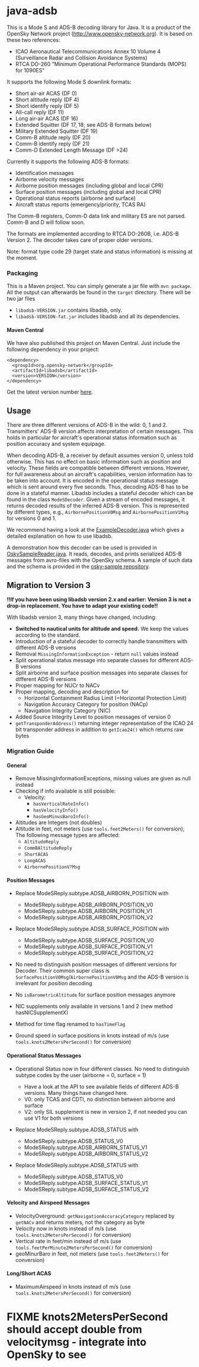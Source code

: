 java-adsb
=========

This is a Mode S and ADS-B decoding library for Java. It is a product of the OpenSky Network project (http://www.opensky-network.org). It is based on these two references:
* ICAO Aeronautical Telecommunications Annex 10 Volume 4 (Surveillance Radar and Collision Avoidance Systems)
* RTCA DO-260 "Minimum Operational Performance Standards (MOPS) for 1090ES"

It supports the following Mode S downlink formats:
* Short air-air ACAS (DF 0)
* Short altitude reply (DF 4)
* Short identify reply (DF 5)
* All-call reply (DF 11)
* Long air-air ACAS (DF 16)
* Extended Squitter (DF 17, 18; see ADS-B formats below)
* Military Extended Squitter (DF 19)
* Comm-B altitude reply (DF 20)
* Comm-B identify reply (DF 21)
* Comm-D Extended Length Message (DF >24)

Currently it supports the following ADS-B formats:
* Identification messages
* Airborne velocity messages
* Airborne position messages (including global and local CPR)
* Surface position messages (including global and local CPR)
* Operational status reports (airborne and surface)
* Aircraft status reports (emergency/priority, TCAS RA)

The Comm-B registers, Comm-D data link and military ES are not parsed. Comm-B and D will follow soon.

The formats are implemented according to RTCA DO-260B, i.e. ADS-B Version 2. The decoder takes care of proper older versions.

Note: format type code 29 (target state and status information) is missing at the moment.

### Packaging

This is a Maven project. You can simply generate a jar file with `mvn package`.
All the output can afterwards be found in the `target` directory. There will
be two jar files

* `libadsb-VERSION.jar` contains libadsb, only.
* `libadsb-VERSION-fat.jar` includes libadsb and all its dependencies.

#### Maven Central

We have also published this project on Maven Central. Just include the following dependency in your project:

```
<dependency>
  <groupId>org.opensky-network</groupId>
  <artifactId>libadsb</artifactId>
  <version>VERSION</version>
</dependency>
```

Get the latest version number [here](https://mvnrepository.com/artifact/org.opensky-network/libadsb).

## Usage

There are three different versions of ADS-B in the wild: 0, 1 and 2.
Transmitters' ADS-B version affects interpretation of certain messages. This holds in particular for aircraft's 
operational status information such as position accuracy and system equipage.

When decoding ADS-B, a receiver by default assumes version 0, unless told otherwise. This has no effect on basic 
information such as position and velocity. These fields are compatible between different versions. However, for full
awareness about an aircraft's capabilities, version information has to be taken into account. It is encoded in the
operational status message which is sent around every five seconds. Thus, decoding ADS-B has to be done in a stateful 
manner. Libadsb includes a stateful decoder which can be found in the class `ModeSDecoder`. Given a stream of encoded
messages, it returns decoded results of the inferred ADS-B version. This is represented by different types, e.g.,
`AirbornePositionV0Msg` and `AirbornePositionV1Msg` for versions 0 and 1. 

We recommend having a look at the [ExampleDecoder.java](src/main/java/org/opensky/example/ExampleDecoder.java) which
gives a detailed explanation on how to use libadsb.

A demonstration how this decoder can be used is provided in [OskySampleReader.java](https://github.com/openskynetwork/osky-sample/blob/master/src/main/java/org/opensky/tools/OskySampleReader.java). It reads, decodes, and prints serialized
ADS-B messages from avro-files with the OpenSky schema. A sample of such data and the schema is provided in the
[osky-sample repository](https://github.com/openskynetwork/osky-sample).


## Migration to Version 3

**!!If you have been using libadsb version 2.x and earlier: Version 3 is not a drop-in replacement. You have to adapt your existing code!!**

With libadsb version 3, many things have changed, including:
* **Switched to nautical units for altitude and speed.** We keep the values according to the standard.
* Introduction of a stateful decoder to correctly handle transmitters with different ADS-B versions
* Removal `MissingInformationException` - return `null` values instead
* Split operational status message into separate classes for different ADS-B versions
* Split airborne and surface position messages into separate classes for different ADS-B versions
* Proper mapping for NUCr to NACv
* Proper mapping, decoding and description for
  * Horizontal Containment Radius Limit (=Horizontal Protection Limit)
  * Navigation Accuracy Category for position (NACp)
  * Navigation Integrity Category (NIC)
* Added Source Integrity Level to position messages of version 0
* `getTransponderAddress()` returning integer representation of the ICAO 24 bit
  transponder address in addition to `getIcao24()` which returns raw bytes

### Migration Guide

#### General

* Remove MissingInformationExceptions, missing values are given as null instead
* Checking if info available is still possible:
    * Velocity:
      * `hasVerticalRateInfo()`
      * `hasVelocityInfo()`
      * `hasGeoMinusBaroInfo()`
* Altitudes are Integers (not doubles)
* Altitude in feet, not meters (use `tools.feet2Meters()` for conversion);
  The following message types are affected:
  * `AltitudeReply`
  * `CommBAltitudeReply`
  * `ShortACAS`
  * `LongACAS`
  * `AirbornePositionV?Msg`

#### Position Messages

* Replace ModeSReply.subtype.ADSB_AIRBORN_POSITION with
  * ModeSReply.subtype.ADSB_AIRBORN_POSITION_V0
  * ModeSReply.subtype.ADSB_AIRBORN_POSITION_V1
  * ModeSReply.subtype.ADSB_AIRBORN_POSITION_V2

* Replace ModeSReply.subtype.ADSB_SURFACE_POSITION with
  * ModeSReply.subtype.ADSB_SURFACE_POSITION_V0
  * ModeSReply.subtype.ADSB_SURFACE_POSITION_V1
  * ModeSReply.subtype.ADSB_SURFACE_POSITION_V2

* No need to distinguish position messages of different versions for Decoder.
  Their common super class is `SurfacePositionV0Msg`/`AirbornePositionV0Msg` and
  the ADS-B version is irrelevant for *position* decoding

* No `isBarometricAltitude` for surface position messages anymore

* NIC supplements only available in versions 1 and 2 (new method hasNICSupplementX)
* Method for time flag renamed to `hasTimeFlag`
* Ground speed in surface positions in knots instead of m/s (use `tools.knots2MetersPerSecond()` for conversion)

#### Operational Status Messages

* Operational Status now in four different classes. No need to distinguish
  subtype codes by the user (airborne = 0, surface = 1)
  * Have a look at the API to see available fields of different ADS-B versions. Many things have changed here.
  * V0: only TCAS and CDTI, no distinction between airborne and surface
  * V2: only SIL supplement is new in version 2, if not needed you can use V1
    for both versions

* Replace ModeSReply.subtype.ADSB_STATUS with
  * ModeSReply.subtype.ADSB_STATUS_V0
  * ModeSReply.subtype.ADSB_AIRBORN_STATUS_V1
  * ModeSReply.subtype.ADSB_AIRBORN_STATUS_V2

* Replace ModeSReply.subtype.ADSB_STATUS with
  * ModeSReply.subtype.ADSB_STATUS_V0
  * ModeSReply.subtype.ADSB_SURFACE_STATUS_V1
  * ModeSReply.subtype.ADSB_SURFACE_STATUS_V2

#### Velocity and Airspeed Messages

* VelocityOverground: `getNavigationAccuracyCategory` replaced by `getNACv` and returns meters,
  not the category as byte
* Velocity now in knots instead of m/s (use `tools.knots2MetersPerSecond()` for conversion)
* Vertical rate in feet/min instead of m/s (use `tools.feetPerMinute2MetersPerSecond()` for conversion)
* geoMinurBaro in feet, not meters (use `tools.feet2Meters()` for conversion)


#### Long/Short ACAS

* MaximumAirspeed in knots instead of m/s (use `tools.knots2MetersPerSecond()` for conversion)

# FIXME knots2MetersPerSecond should accept double from velocitymsg - integrate into OpenSky to see